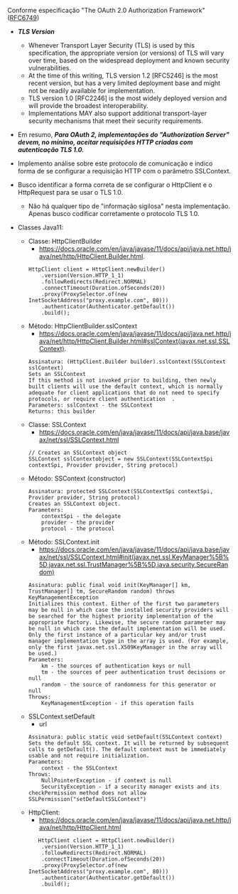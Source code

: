 Conforme especificação "The OAuth 2.0 Authorization Framework" ([RFC6749](https://datatracker.ietf.org/doc/html/rfc6749))
- ***TLS Version***
  - Whenever Transport Layer Security (TLS) is used by this specification, the appropriate version (or versions) of TLS will vary over time, based on the widespread deployment and known security vulnerabilities.
  - At the time of this writing, TLS version 1.2 [RFC5246] is the most recent version, but has a very limited deployment base and might not be readily available for implementation.
  - TLS version 1.0 [RFC2246] is the most widely deployed version and will provide the broadest interoperability.
  - Implementations MAY also support additional transport-layer security mechanisms that meet their security requirements.
- Em resumo, ***Para OAuth 2, implementações do "Authorization Server" devem, no mínimo, aceitar requisições HTTP criadas com autenticação TLS 1.0.***
- Implemento análise sobre este protocolo de comunicação e indico forma de se configurar a requisição HTTP com o parâmetro SSLContext.
- Busco identificar a forma correta de se configurar o HttpClient e o HttpRequest para se usar o TLS 1.0.
  - Não há qualquer tipo de "informação sigilosa" nesta implementação. Apenas busco codificar corretamente o protocolo TLS 1.0. 

- Classes Java11:
  - Classe: HttpClientBuilder
    - https://docs.oracle.com/en/java/javase/11/docs/api/java.net.http/java/net/http/HttpClient.Builder.html. 
    ```shell. 
    HttpClient client = HttpClient.newBuilder()   
        .version(Version.HTTP_1_1)  
        .followRedirects(Redirect.NORMAL)  
        .connectTimeout(Duration.ofSeconds(20))  
        .proxy(ProxySelector.of(new InetSocketAddress("proxy.example.com", 80)))  
        .authenticator(Authenticator.getDefault())  
        .build();   
    ```
  - Método: HttpClientBuilder.sslContext
    - https://docs.oracle.com/en/java/javase/11/docs/api/java.net.http/java/net/http/HttpClient.Builder.html#sslContext(javax.net.ssl.SSLContext). 
    ```shell  
    Assinatura: (HttpClient.Builder builder).sslContext(SSLContext sslContext)  
    Sets an SSLContext  
    If this method is not invoked prior to building, then newly built clients will use the default context, which is normally adequate for client applications that do not need to specify protocols, or require client authentication  .
    Parameters: sslContext - the SSLContext  
    Returns: this builder  
    ``` 
  - Classe: SSLContext
    - https://docs.oracle.com/en/java/javase/11/docs/api/java.base/javax/net/ssl/SSLContext.html
    ```shel  
    // Creates an SSLContext object  
    SSLContext sslContextobject = new SSLContext(SSLContextSpi contextSpi, Provider provider, String protocol)  
    ```  
  - Método: SSContext (constructor)
    ```shell  
    Assinatura: protected SSLContext​(SSLContextSpi contextSpi, Provider provider, String protocol)
    Creates an SSLContext object.
    Parameters:
        contextSpi - the delegate
        provider - the provider
        protocol - the protocol
    ``` 
  - Método: SSLContext.init
    - https://docs.oracle.com/en/java/javase/11/docs/api/java.base/javax/net/ssl/SSLContext.html#init(javax.net.ssl.KeyManager%5B%5D,javax.net.ssl.TrustManager%5B%5D,java.security.SecureRandom)
    ```shel  
    Assinatura: public final void init​(KeyManager[] km, TrustManager[] tm, SecureRandom random) throws KeyManagementException
    Initializes this context. Either of the first two parameters may be null in which case the installed security providers will be searched for the highest priority implementation of the appropriate factory. Likewise, the secure random parameter may be null in which case the default implementation will be used.
    Only the first instance of a particular key and/or trust manager implementation type in the array is used. (For example, only the first javax.net.ssl.X509KeyManager in the array will be used.)
    Parameters:
        km - the sources of authentication keys or null
        tm - the sources of peer authentication trust decisions or null
        random - the source of randomness for this generator or null
    Throws:
        KeyManagementException - if this operation fails
    ``` 
  - SSLContext.setDefault
    - url
    ```shell
    Assinatura: public static void setDefault​(SSLContext context)
    Sets the default SSL context. It will be returned by subsequent calls to getDefault(). The default context must be immediately usable and not require initialization.
    Parameters:
        context - the SSLContext
    Throws:
        NullPointerException - if context is null
        SecurityException - if a security manager exists and its checkPermission method does not allow SSLPermission("setDefaultSSLContext")
    ```
  - HttpClient:
    - https://docs.oracle.com/en/java/javase/11/docs/api/java.net.http/java/net/http/HttpClient.html  
    ```shell
       HttpClient client = HttpClient.newBuilder()  
        .version(Version.HTTP_1_1) 
        .followRedirects(Redirect.NORMAL)  
        .connectTimeout(Duration.ofSeconds(20))  
        .proxy(ProxySelector.of(new InetSocketAddress("proxy.example.com", 80)))  
        .authenticator(Authenticator.getDefault())  
        .build();   
    ```
